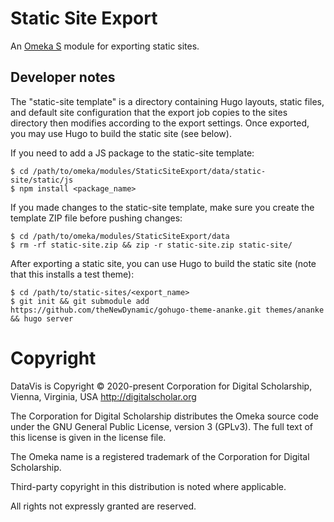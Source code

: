 # Static Site Export

An [Omeka S](https://omeka.org/s/) module for exporting static sites.

## Developer notes

The "static-site template" is a directory containing Hugo layouts, static files,
and default site configuration that the export job copies to the sites directory
then modifies according to the export settings. Once exported, you may use Hugo
to build the static site (see below).

If you need to add a JS package to the static-site template:

```
$ cd /path/to/omeka/modules/StaticSiteExport/data/static-site/static/js
$ npm install <package_name>
```

If you made changes to the static-site template, make sure you create the template
ZIP file before pushing changes:

```
$ cd /path/to/omeka/modules/StaticSiteExport/data
$ rm -rf static-site.zip && zip -r static-site.zip static-site/
```

After exporting a static site, you can use Hugo to build the static site (note that
this installs a test theme):

```
$ cd /path/to/static-sites/<export_name>
$ git init && git submodule add https://github.com/theNewDynamic/gohugo-theme-ananke.git themes/ananke && hugo server
```

# Copyright

DataVis is Copyright © 2020-present Corporation for Digital Scholarship, Vienna, Virginia, USA http://digitalscholar.org

The Corporation for Digital Scholarship distributes the Omeka source code under the GNU General Public License, version 3 (GPLv3). The full text of this license is given in the license file.

The Omeka name is a registered trademark of the Corporation for Digital Scholarship.

Third-party copyright in this distribution is noted where applicable.

All rights not expressly granted are reserved.
